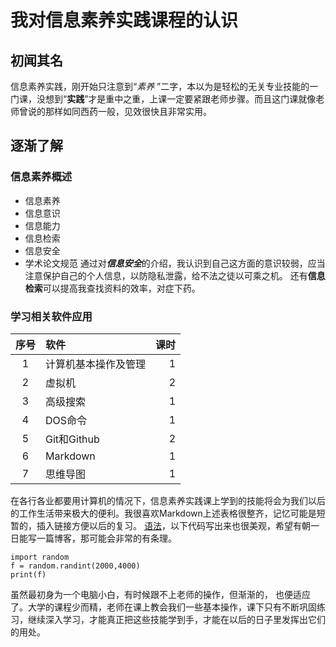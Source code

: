# 我对信息素养实践课程的认识

## 初闻其名

信息素养实践，刚开始只注意到“*素养* ”二字，本以为是轻松的无关专业技能的一门课，没想到“**实践**”才是重中之重，上课一定要紧跟老师步骤。而且这门课就像老师曾说的那样如同西药一般，见效很快且非常实用。  

## 逐渐了解

### 信息素养概述

- 信息素养
- 信息意识
- 信息能力
- 信息检索
- 信息安全
- 学术论文规范
  通过对***信息安全***的介绍，我认识到自己这方面的意识较弱，应当注意保护自己的个人信息，以防隐私泄露，给不法之徒以可乘之机。  还有**信息检索**可以提高我查找资料的效率，对症下药。

### 学习相关软件应用

| 序号 | 软件                 | 课时 | 
| :--: | :------------------- | ---: | 
|  1   | 计算机基本操作及管理 |    1 |
|  2   | 虚拟机               |    2 | 
|  3   | 高级搜索             |    1 | 
|  4   | DOS命令              |    1 |    
|  5   | Git和Github          |    2 |   
|  6   | Markdown             |    1 |
|  7   | 思维导图             |    1 |   

在各行各业都要用计算机的情况下，信息素养实践课上学到的技能将会为我们以后的工作生活带来极大的便利。我很喜欢Markdown上述表格很整齐，记忆可能是短暂的，插入链接方便以后的复习。 [语法](https://blog.csdn.net/u014061630/article/details/81359144#23-%E9%93%BE%E6%8E%A5)，以下代码写出来也很美观，希望有朝一日能写一篇博客，那可能会非常的有条理。  
   
```
import random  
f = random.randint(2000,4000)  
print(f)
```

虽然最初身为一个电脑小白，有时候跟不上老师的操作，但渐渐的， 也便适应了。大学的课程少而精，老师在课上教会我们一些基本操作，课下只有不断巩固练习，继续深入学习，才能真正把这些技能学到手，才能在以后的日子里发挥出它们的用处。





